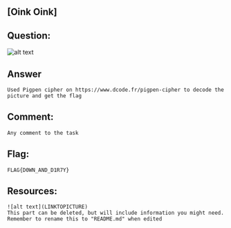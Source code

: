 [Oink Oink]
---
Question:
---
![alt text](https://i.imgur.com/0FYvOOO.png)

Answer
---
	Used Pigpen cipher on https://www.dcode.fr/pigpen-cipher to decode the picture and get the flag


Comment:
---
	Any comment to the task

Flag:
---
	FLAG{D0WN_AND_D1R7Y}

Resources:
---
	![alt text](LINKTOPICTURE)
	This part can be deleted, but will include information you might need.
	Remember to rename this to "README.md" when edited
